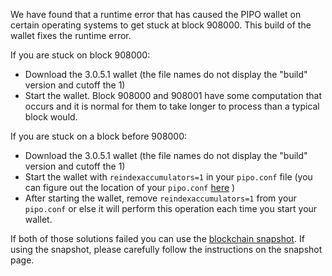 We have found that a runtime error that has caused the PIPO wallet on certain operating systems to get stuck at block 908000. This build of the wallet fixes the runtime error.

If you are stuck on block 908000:
- Download the 3.0.5.1 wallet (the file names do not display the "build" version and cutoff the 1)
- Start the wallet. Block 908000 and 908001 have some computation that occurs and it is normal for them to take longer to process than a typical block would.

If you are stuck on a block before 908000:
- Download the 3.0.5.1 wallet (the file names do not display the "build" version and cutoff the 1)
- Start the wallet with `reindexaccumulators=1` in your `pipo.conf` file (you can figure out the location of your `pipo.conf` [here](https://pipo.freshdesk.com/support/solutions/articles/30000004664-where-are-my-wallet-dat-blockchain-and-configuration-conf-files-located-) )
- After starting the wallet, remove `reindexaccumulators=1` from your `pipo.conf` or else it will perform this operation each time you start your wallet.

If both of those solutions failed you can use the [blockchain snapshot](http://178.254.23.111/~pub/PIPO/Daily-Snapshots-Html/PIPO-Daily-Snapshots.html). If using the snapshot, please carefully follow the instructions on the snapshot page.